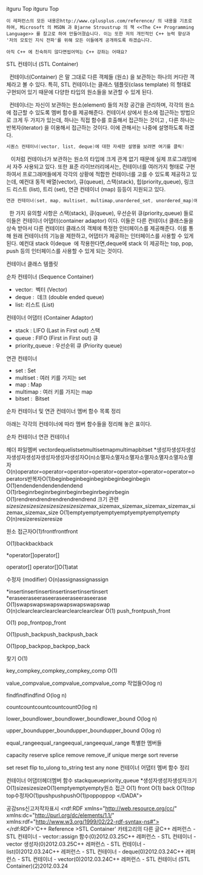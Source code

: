  itguru Top itguru Top

```info
이 레퍼런스의 모든 내용은http://www.cplusplus.com/reference/ 의 내용을 기초로 하여, Microsoft 의 MSDN 과 Bjarne Stroustrup 의 책 <<The C++ Programming Language>> 를 참고로 하여 만들어졌습니다. 이는 또한 저의 개인적인 C++ 능력 향상과 '저의 모토인 지식 전파'를 위해 모든 이들에게 공개하도록 하겠습니다.
```

```info
아직 C++ 에 친숙하지 않다면씹어먹는 C++ 강좌는 어때요?
```

STL 컨테이너 (STL Container)



  컨테이너(Container) 은 말 그대로 다른 객체들 (원소) 을 보관하는 하나의 커다란 객체라고 볼 수 있다. 특히, STL 컨테이너는 클래스 템플릿(class template) 의 형태로 구현되어 있기 때문에 다양한 타입의 원소들을 보관할 수 있게 된다.

  컨테이너는 자신이 보관하는 원소(element) 들의 저장 공간을 관리하며, 각각의 원소에 접근할 수 있도록 멤버 함수를 제공해준다. 컨테이서 상에서 원소에 접근하는 방법으로 크게 두 가지가 있는데, 하나는 직접 함수를 호출해서 접근하는 것이고 , 다른 하나는 반복자(iterator) 을 이용해서 접근하는 것이다. 이에 관해서는 나중에 설명하도록 하겠다.
```cpp
시퀀스 컨테이너(vector, list, deque)에 대한 자세한 설명을 보려면 여기를 클릭!
```


   이처럼 컨테이너가 보관하는 원소의 타입에 크게 관계 없기 때문에 실제 프로그래밍에서 자주 사용되고 있다. 또한 표준 라이브러리에서는, 컨테이너를 여러가지 형태로 구현하여서 프로그래머들에게 각각의 상황에 적합한 컨테이너를 고를 수 있도록 제공하고 있는데, 예컨대 동적 배열(vector), 큐(queue), 스택(stack), 힙(priority_queue), 링크드 리스트 (list), 트리 (set), 연관 컨테이너 (map) 등등이 지원되고 있다.

```cpp
연관 컨테이너(set, map, multiset, multimap,unordered_set, unordered_map)에 대한 자세한 설명을 보려면 여기를 클릭!
```


  한 가지 유의할 사항은 스택(stack), 큐(queue), 우선순위 큐(priority_queue) 들로 이들은 컨테이너 어댑터(container adaptor) 이다. 이들은 다른 컨테이너 클래스들을 상속 받아서 다른 컨테이터 클래스의 객체에 특정한 인터페이스를 제공해준다. 이를 통해 원래 컨테이너의 기능을 제한하고, 어댑터가 제공하는 인터페이스를 사용할 수 있게 된다. 예컨대 stack 이deque  에 작용한다면,deque에 stack 이 제공하는 top, pop, push 등의 인터페이스를 사용할 수 있게 되는 것이다.

 컨테이너 클래스 템플릿


순차 컨테이너 (Sequence Container)



* vector:  벡터 (Vector)
* deque :  데크 (double ended queue)
* list: 리스트 (List)

컨테이너 어댑터 (Container Adaptor)


* stack : LIFO (Last in First out) 스택
* queue : FIFO (First in First out) 큐
* priority_queue : 우선순위 큐 (Priority queue)


 연관 컨테이너


* set : Set
* multiset : 여러 키를 가지는 set
* map : Map
* multimap : 여러 키를 가지는 map
* bitset :  Bitset

 순차 컨테이너 및 연관 컨테이너 멤버 함수 목록 정리

아래는 각각의 컨테이너에 따라 멤버 함수들을 정리해 놓은 표이다.


순차 컨테이너
연관 컨테이너

헤더 파일<vector><deque><list><set><map><bitset>멤버
vectordequelistsetmultisetmapmultimapbitset
*생성자생성자생성자생성자생성자생성자생성자생성자O(n)소멸자소멸자소멸자소멸자소멸자소멸자소멸자
O(n)operator=operator=operator=operator=operator=operator=operator=operators반복자O(1)beginbeginbeginbeginbeginbeginbegin
O(1)endendendendendendend
O(1)rbeginrbeginrbeginrbeginrbeginrbeginrbegin
O(1)rendrendrendrendrendrendrend
크기 관련
*sizesizesizesizesizesizesizesize*max_sizemax_sizemax_sizemax_sizemax_sizemax_sizemax_size
O(1)emptyemptyemptyemptyemptyemptyempty
O(n)resizeresizeresize




원소 접근자O(1)frontfrontfront




O(1)backbackback




*operator[]operator[]


operator[]
operator[]O(1)atat





수정자
(modifier)
O(n)assignassignassign




*insertinsertinsertinsertinsertinsertinsert
*eraseeraseeraseeraseeraseeraseerase
O(1)swapswapswapswapswapswapswap
O(n)clearclearclearclearclearclearclear
O(1)
push_frontpush_front




O(1)
pop_frontpop_front




O(1)push_backpush_backpush_back




O(1)pop_backpop_backpop_back




찾기
O(1)


key_compkey_compkey_compkey_comp
O(1)


value_compvalue_compvalue_compvalue_comp
작업들O(log n)


findfindfindfind
O(log n)


countcountcountcountcountO(log n)


lower_boundlower_boundlower_boundlower_bound
O(log n)


upper_boundupper_boundupper_boundupper_bound
O(log n)


equal_rangeequal_rangeequal_rangeequal_range
특별한 멤버들

capacity
reserve
splice
remove
remove_if
unique
merge
sort
reverse



set
reset
flip
to_ulong
to_string
test
any
none
컨테이너 어댑터 멤버 함수 정리



컨테이너 어댑터헤더<stack><queue>멤버 함수
stackqueuepriority_queue
*생성자생성자생성자크기O(1)sizesizesizeO(1)emptyemptyempty원소 접근
O(1)
front
O(1)
back
O(1)top
top수정자O(1)pushpushpushO(1)poppoppop
</DADA">

공감sns신고저작자표시	<rdf:RDF xmlns="http://web.resource.org/cc/" xmlns:dc="http://purl.org/dc/elements/1.1/" xmlns:rdf="http://www.w3.org/1999/02/22-rdf-syntax-ns#">		<Work rdf:about="">			<license rdf:resource="http://creativecommons.org/licenses/by-fr/2.0/kr/" />		</Work>		<License rdf:about="http://creativecommons.org/licenses/by-fr/">			<permits rdf:resource="http://web.resource.org/cc/Reproduction"/>			<permits rdf:resource="http://web.resource.org/cc/Distribution"/>			<requires rdf:resource="http://web.resource.org/cc/Notice"/>			<requires rdf:resource="http://web.resource.org/cc/Attribution"/>			<permits rdf:resource="http://web.resource.org/cc/DerivativeWorks"/>		</License>	</rdf:RDF>'C++ Reference >STL Container' 카테고리의 다른 글C++ 레퍼런스 - STL 컨테이너 - vector::assign 함수(0)2012.03.25C++ 레퍼런스 - STL 컨테이너 - vector 생성자(0)2012.03.25C++ 레퍼런스 - STL 컨테이너 - list(0)2012.03.24C++ 레퍼런스 - STL 컨테이너 - deque(0)2012.03.24C++ 레퍼런스 - STL 컨테이너 - vector(0)2012.03.24C++ 레퍼런스 - STL 컨테이너 (STL Container)(2)2012.03.24

